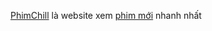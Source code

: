 <a href="https://iphimchillz.net">PhimChill</a> là website xem <a href="https://iphimchillz.net">phim mới</a> nhanh nhất
